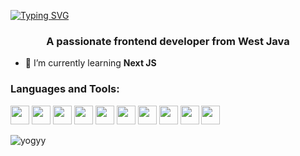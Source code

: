 [![Typing SVG](https://readme-typing-svg.herokuapp.com?font=inter&weight=500&pause=1000&width=435&lines=HI+%2F+.+I+m+yogyy)](https://git.io/typing-svg)
<h3 align="center">A passionate frontend developer from West Java</h3>

- 🌱 I’m currently learning **Next JS**

<p align="left">
</p>

<!-- <div id="badges">
  <a href="your-linkedin-URL">
    <img src="https://img.shields.io/badge/LinkedIn-blue?style=for-the-badge&logo=linkedin&logoColor=white" alt="LinkedIn Badge"/>
  </a>
  <a href="your-youtube-URL">
    <img src="https://img.shields.io/badge/YouTube-red?style=for-the-badge&logo=youtube&logoColor=white" alt="Youtube Badge"/>
  </a>
  <a href="your-twitter-URL">
    <img src="https://img.shields.io/badge/Twitter-blue?style=for-the-badge&logo=twitter&logoColor=white" alt="Twitter Badge"/>
  </a>
</div> -->

<h3 align="left">Languages and Tools:</h3>
  <a href="https://www.w3schools.com/html/"><img src="https://cdn.jsdelivr.net/gh/devicons/devicon/icons/html5/html5-original.svg" width="30" /></a>
  <a href="https://developer.mozilla.org/en-US/docs/Web/JavaScript"><img src="https://cdn.jsdelivr.net/gh/devicons/devicon/icons/css3/css3-original.svg" width="30"/></a>
  <a href="https://www.w3schools.com/Css/"><img src="https://cdn.jsdelivr.net/gh/devicons/devicon/icons/javascript/javascript-original.svg" width="30" /></a>
  <a href="https://typescriptlang.org"><img src="https://cdn.jsdelivr.net/gh/devicons/devicon/icons/typescript/typescript-original.svg" width="30" /></a>
  <a href="https://nodejs.org"><img src="https://cdn.jsdelivr.net/gh/devicons/devicon/icons/nodejs/nodejs-original.svg" width="30" /></a>
  <a href="https://reactjs.org"><img src="https://cdn.jsdelivr.net/gh/devicons/devicon/icons/react/react-original.svg" width="30" /></a>
  <a href="https://nextjs.org"><img src="https://cdn.jsdelivr.net/gh/devicons/devicon/icons/nextjs/nextjs-original.svg" width="30" /></a>
  <a href="https://npmjs.com"><img src="https://cdn.jsdelivr.net/gh/devicons/devicon/icons/npm/npm-original-wordmark.svg" width="30" /></a>
  <a href="https://tailwindcss.com"><img src="https://cdn.jsdelivr.net/gh/devicons/devicon/icons/tailwindcss/tailwindcss-plain.svg" width="30" /></a>
  <a href="https://yarnpkg.com"><img src="https://cdn.jsdelivr.net/gh/devicons/devicon/icons/yarn/yarn-original.svg" width="30" /></a>
          

<p><img align="left" src="https://github-readme-stats.vercel.app/api/top-langs?username=yogyy&show_icons=true&locale=en&layout=compact" alt="yogyy" /></p>


